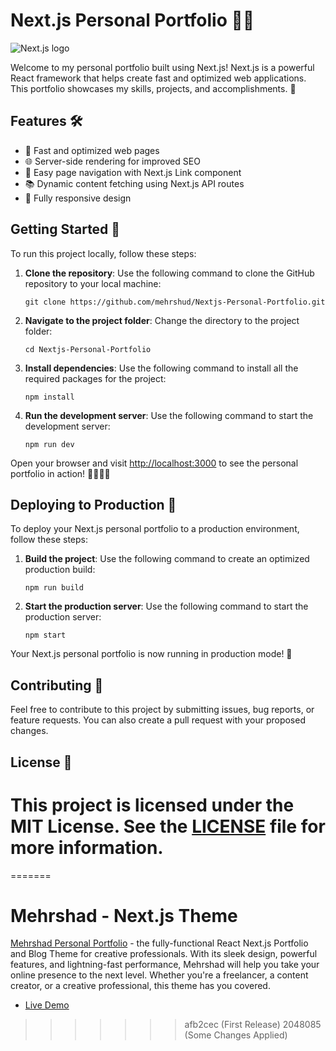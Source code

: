 
# Next.js Personal Portfolio 🎨🚀

![Next.js logo](https://upload.wikimedia.org/wikipedia/commons/thumb/8/8e/Nextjs-logo.svg/1280px-Nextjs-logo.svg.png)

Welcome to my personal portfolio built using Next.js! Next.js is a powerful React framework that helps create fast and optimized web applications. This portfolio showcases my skills, projects, and accomplishments. 🌟

## Features 🛠

- 💨 Fast and optimized web pages
- 🌐 Server-side rendering for improved SEO
- 🚀 Easy page navigation with Next.js Link component
- 📚 Dynamic content fetching using Next.js API routes
- 📱 Fully responsive design

## Getting Started 🏁

To run this project locally, follow these steps:

1. **Clone the repository**: Use the following command to clone the GitHub repository to your local machine:

    ```
    git clone https://github.com/mehrshud/Nextjs-Personal-Portfolio.git
    ```

2. **Navigate to the project folder**: Change the directory to the project folder:

    ```
    cd Nextjs-Personal-Portfolio
    ```

3. **Install dependencies**: Use the following command to install all the required packages for the project:

    ```
    npm install
    ```

4. **Run the development server**: Use the following command to start the development server:

    ```
    npm run dev
    ```

Open your browser and visit [http://localhost:3000](http://localhost:3000) to see the personal portfolio in action! 👩‍💻👨‍💻

## Deploying to Production 🚀

To deploy your Next.js personal portfolio to a production environment, follow these steps:

1. **Build the project**: Use the following command to create an optimized production build:

    ```
    npm run build
    ```

2. **Start the production server**: Use the following command to start the production server:

    ```
    npm start
    ```

Your Next.js personal portfolio is now running in production mode! 🎉

## Contributing 🤝

Feel free to contribute to this project by submitting issues, bug reports, or feature requests. You can also create a pull request with your proposed changes.

## License 📄

This project is licensed under the MIT License. See the [LICENSE](LICENSE) file for more information.
=======

=======
# Mehrshad - Next.js Theme

[Mehrshad Personal Portfolio](https://mershad.tech) - the fully-functional React Next.js Portfolio and Blog Theme for creative professionals. With its sleek design, powerful features, and lightning-fast performance, Mehrshad will help you take your online presence to the next level. Whether you're a freelancer, a content creator, or a creative professional, this theme has you covered.

- [Live Demo](https://mershad.tech)
>>>>>>> afb2cec (First Release)
>>>>>>> 2048085 (Some Changes Applied)
